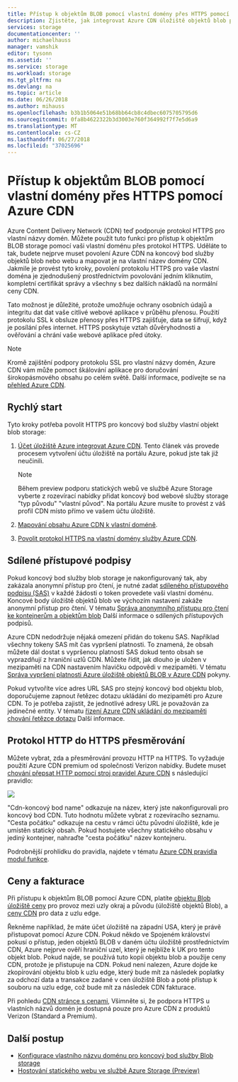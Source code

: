 ```yaml
---
title: Přístup k objektům BLOB pomocí vlastní domény přes HTTPS pomocí Azure CDN
description: Zjistěte, jak integrovat Azure CDN úložiště objektů blob pro přístup k objektům BLOB pomocí vlastní domény přes protokol HTTPS
services: storage
documentationcenter: ''
author: michaelhauss
manager: vamshik
editor: tysonn
ms.assetid: ''
ms.service: storage
ms.workload: storage
ms.tgt_pltfrm: na
ms.devlang: na
ms.topic: article
ms.date: 06/26/2018
ms.author: mihauss
ms.openlocfilehash: b3b1b5064e51b68bb64cb8c4dbec6075705795d6
ms.sourcegitcommit: 0fa8b4622322b3d3003e760f364992f7f7e5d6a9
ms.translationtype: MT
ms.contentlocale: cs-CZ
ms.lasthandoff: 06/27/2018
ms.locfileid: "37025696"
---
```

# <a name="using-the-azure-cdn-to-access-blobs-with-custom-domains-over-https"></a>Přístup k objektům BLOB pomocí vlastní domény přes HTTPS pomocí Azure CDN
Azure Content Delivery Network (CDN) teď podporuje protokol HTTPS pro vlastní názvy domén. Můžete použít tuto funkci pro přístup k objektům BLOB storage pomocí vaši vlastní doménu přes protokol HTTPS. Uděláte to tak, budete nejprve muset povolení Azure CDN na koncový bod služby objektů blob nebo webu a mapovat je na vlastní název domény CDN. Jakmile je provést tyto kroky, povolení protokolu HTTPS pro vaše vlastní doména je zjednodušený prostřednictvím povolování jedním kliknutím, kompletní certifikát správy a všechny s bez dalších nákladů na normální ceny CDN.

Tato možnost je důležité, protože umožňuje ochrany osobních údajů a integritu dat dat vaše citlivé webové aplikace v průběhu přenosu. Použití protokolu SSL k obsluze přenosy přes HTTPS zajišťuje, data se šifrují, když je posílání přes internet. HTTPS poskytuje vztah důvěryhodnosti a ověřování a chrání vaše webové aplikace před útoky.

> [!NOTE]  
> Kromě zajištění podpory protokolu SSL pro vlastní názvy domén, Azure CDN vám může pomoct škálování aplikace pro doručování širokopásmového obsahu po celém světě. Další informace, podívejte se na [přehled Azure CDN](../../cdn/cdn-overview.md).

## <a name="quick-start"></a>Rychlý start
Tyto kroky potřeba povolit HTTPS pro koncový bod služby vlastní objekt blob storage:

1.  [Účet úložiště Azure integrovat Azure CDN](../../cdn/cdn-create-a-storage-account-with-cdn.md).
    Tento článek vás provede procesem vytvoření účtu úložiště na portálu Azure, pokud jste tak již neučinili.

    > [!NOTE]  
    > Během preview podporu statických webů ve službě Azure Storage vyberte z rozevírací nabídky přidat koncový bod webové služby storage "typ původu" "vlastní původ". Na portálu Azure musíte to provést z váš profil CDN místo přímo ve vašem účtu úložiště.

2.  [Mapování obsahu Azure CDN k vlastní doméně](../../cdn/cdn-map-content-to-custom-domain.md).
3.  [Povolit protokol HTTPS na vlastní domény služby Azure CDN](../../cdn/cdn-custom-ssl.md).

## <a name="shared-access-signatures"></a>Sdílené přístupové podpisy
Pokud koncový bod služby blob storage je nakonfigurovaný tak, aby zakázala anonymní přístup pro čtení, je nutné zadat [sdíleného přístupového podpisu (SAS)](../common/storage-dotnet-shared-access-signature-part-1.md?toc=%2fazure%2fstorage%2fblobs%2ftoc.json) v každé žádosti o token provedete vaši vlastní doménu. Koncové body úložiště objektů blob ve výchozím nastavení zakáže anonymní přístup pro čtení. V tématu [Správa anonymního přístupu pro čtení ke kontejnerům a objektům blob](storage-manage-access-to-resources.md) Další informace o sdílených přístupových podpisů.

Azure CDN nedodržuje nějaká omezení přidán do tokenu SAS. Například všechny tokeny SAS mít čas vypršení platnosti. To znamená, že obsah můžete dál dostat s vypršenou platností SAS dokud tento obsah se vyprazdňují z hraniční uzlů CDN. Můžete řídit, jak dlouho je uložen v mezipaměti na CDN nastavením hlavičku odpovědi v mezipaměti. V tématu [Správa vypršení platnosti Azure úložiště objektů BLOB v Azure CDN](../../cdn/cdn-manage-expiration-of-blob-content.md) pokyny.

Pokud vytvoříte více adres URL SAS pro stejný koncový bod objektu blob, doporučujeme zapnout řetězec dotazu ukládání do mezipaměti pro Azure CDN. To je potřeba zajistit, že jednotlivé adresy URL je považován za jedinečné entity. V tématu [řízení Azure CDN ukládání do mezipaměti chování řetězce dotazu](../../cdn/cdn-query-string.md) Další informace.

## <a name="http-to-https-redirection"></a>Protokol HTTP do HTTPS přesměrování
Můžete vybrat, zda a přesměrování provozu HTTP na HTTPS. To vyžaduje použití Azure CDN premium od společnosti Verizon nabídky. Budete muset [chování přepsat HTTP pomocí stroj pravidel Azure CDN](../../cdn/cdn-rules-engine.md) s následující pravidlo:

![](./media/storage-https-custom-domain-cdn/redirect-to-https.png)

"Cdn-koncový bod name" odkazuje na název, který jste nakonfigurovali pro koncový bod CDN. Tuto hodnotu můžete vybrat z rozevíracího seznamu. "Cesta počátku" odkazuje na cestu v rámci účtu původní úložiště, kde je umístěn statický obsah. Pokud hostujete všechny statického obsahu v jediný kontejner, nahraďte "cesta počátku" název kontejneru.

Podrobnější prohlídku do pravidla, najdete v tématu [Azure CDN pravidla modul funkce](../../cdn/cdn-rules-engine-reference-features.md).

## <a name="pricing-and-billing"></a>Ceny a fakturace
Při přístupu k objektům BLOB pomocí Azure CDN, platíte [objektu Blob úložiště ceny](https://azure.microsoft.com/pricing/details/storage/blobs/) pro provoz mezi uzly okraj a původu (úložiště objektů Blob), a [ceny CDN](https://azure.microsoft.com/pricing/details/cdn/) pro data z uzlu edge.

Řekněme například, že máte účet úložiště na západní USA, který je právě přistupovat pomocí Azure CDN. Pokud někdo ve Spojeném království pokusí o přístup, jeden objektů BLOB v daném účtu úložiště prostřednictvím CDN, Azure nejprve ověří hraniční uzel, který je nejblíže k UK pro tento objekt blob. Pokud najde, se používá tuto kopii objektu blob a použije ceny CDN, protože je přistupuje na CDN. Pokud není nalezen, Azure dojde ke zkopírování objektu blob k uzlu edge, který bude mít za následek poplatky za odchozí data a transakce zadané v cen úložiště Blob a poté přístup k souboru na uzlu edge, což bude mít za následek CDN fakturace.

Při pohledu [CDN stránce s cenami](https://azure.microsoft.com/pricing/details/cdn/), Všimněte si, že podpora HTTPS u vlastních názvů domén je dostupná pouze pro Azure CDN z produktů Verizon (Standard a Premium).

## <a name="next-steps"></a>Další postup
* [Konfigurace vlastního názvu doménu pro koncový bod služby Blob storage](storage-custom-domain-name.md)
* [Hostování statického webu ve službě Azure Storage (Preview)](storage-blob-static-website.md)
